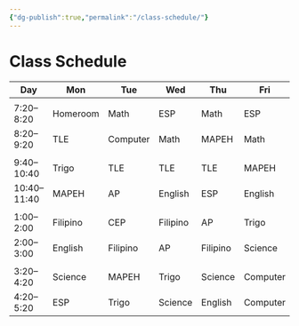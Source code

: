 ```yaml
---
{"dg-publish":true,"permalink":"/class-schedule/"}
---
```


# Class Schedule


| Day         | Mon      | Tue      | Wed      | Thu      | Fri      |
| ----------- | -------- | -------- | -------- | -------- | -------- |
|             |          |          |          |          |          |
| 7:20–8:20   | Homeroom | Math     | ESP      | Math     | ESP      |
| 8:20–9:20   | TLE      | Computer | Math     | MAPEH    | Math     |
|             |          |          |          |          |          |
| 9:40–10:40  | Trigo    | TLE      | TLE      | TLE      | MAPEH    |
| 10:40–11:40 | MAPEH    | AP       | English  | ESP      | English  |
|             |          |          |          |          |          |
| 1:00–2:00   | Filipino | CEP      | Filipino | AP       | Trigo    |
| 2:00–3:00   | English  | Filipino | AP       | Filipino | Science  |
|             |          |          |          |          |          |
| 3:20–4:20   | Science  | MAPEH    | Trigo    | Science  | Computer |
| 4:20–5:20   | ESP      | Trigo    | Science  | English  | Computer |

